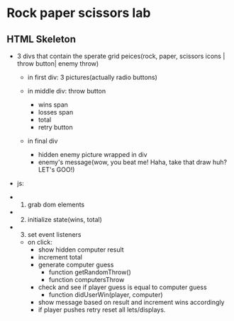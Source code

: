 # Rock paper scissors lab

## HTML Skeleton


- 3 divs that contain the sperate grid peices(rock, paper, scissors icons | throw button| enemy throw)
    - in first div: 3 pictures(actually radio buttons)

    - in middle div: throw button
        - wins span
        - losses span
        - total
        - retry button
    - in final div
        - hidden enemy picture wrapped in div
        - enemy's message(wow, you beat me!
                            Haha, take that
                            draw huh? LET's GOO!)
    
- js: 

- 1) grab dom elements 
- 2) initialize state(wins, total)
- 3) set event listeners
    - on click: 
        - show hidden computer result
        - increment total
        - generate computer guess
            - function getRandomThrow()
            - function computersThrow
        - check and see if player guess is equal to computer guess
            - function didUserWin(player, computer)
        - show message based on result and increment wins accordingly
        - if player pushes retry reset all lets/displays. 
    

    